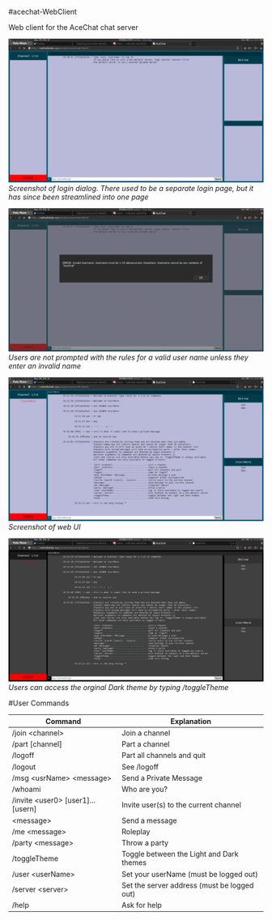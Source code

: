 #acechat-WebClient

Web client for the AceChat chat server

![](https://raw.githubusercontent.com/OakAces/acechat-WebClient/master/docs/images/screenshot22.png)
*Screenshot of login dialog. There used to be a separate login page, but
it has since been streamlined into one page*

![](https://raw.githubusercontent.com/OakAces/acechat-WebClient/master/docs/images/screenshot23.png)
*Users are not prompted with the rules for a valid user name unless they enter an invalid name*

![](https://raw.githubusercontent.com/OakAces/acechat-WebClient/master/docs/images/screenshot24.png)
*Screenshot of web UI*

![](https://raw.githubusercontent.com/OakAces/acechat-WebClient/master/docs/images/screenshot25.png)
*Users can access the orginal Dark theme by typing /toggleTheme*


#User Commands

Command|Explanation
---|---
/join \<channel\>|Join a channel
/part [channel]|Part a channel
/logoff|Part all channels and quit
/logout|See /logoff
/msg \<usrName\> \<message\>|Send a Private Message
/whoami|Who are you?
/invite \<user0\> [user1]...[usern]|Invite user(s) to the current channel
\<message\>|Send a message
/me \<message\>|Roleplay
/party \<message\>|Throw a party 
/toggleTheme|Toggle between the Light and Dark themes
/user \<userName\>|Set your userName (must be logged out)
/server \<server\>|Set the server address (must be logged out)
/help|Ask for help
